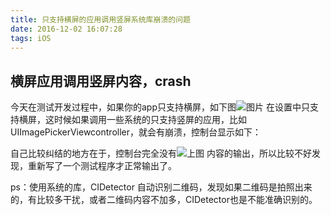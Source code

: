 ```yaml
---
title: 只支持横屏的应用调用竖屏系统库崩溃的问题
date: 2016-12-02 16:07:28
tags: iOS
---
```


横屏应用调用竖屏内容，crash
---
今天在测试开发过程中，如果你的app只支持横屏，如下图![图片](http://o981ibvmi.bkt.clouddn.com/QQ20161202-1.png)
在设置中只支持横屏，这时候如果调用一些系统的只支持竖屏的应用，比如UIImagePickerViewcontroller，就会有崩溃，控制台显示如下：

自己比较纠结的地方在于，控制台完全没有![上图](http://o981ibvmi.bkt.clouddn.com/QQ20161202-2.png)
内容的输出，所以比较不好发现，重新写了一个测试程序才正常输出了。


ps：使用系统的库，CIDetector 自动识别二维码，发现如果二维码是拍照出来的，有比较多干扰，或者二维码内容不加多，CIDetector也是不能准确识别的。

